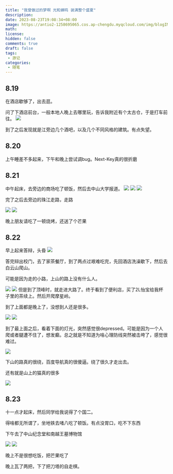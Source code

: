 ```yaml
---
title: "我曾做过的梦啊 光和蝉鸣 装满整个盛夏"
description: 
date: 2023-08-23T19:08:34+08:00
image: https://antio2-1258695065.cos.ap-chengdu.myqcloud.com/img/blogIMG_20230821_173210.jpg
math: 
license: 
hidden: false
comments: true
draft: false
tags:
 - 游记
categories:
 - 随笔
---
```


## 8.19
在酒店歇够了，出去逛。

问了下酒店前台，一般本地人晚上去哪里玩，告诉我附近有个太古仓，于是打车前往。
![](blogIMG_20230819_201956.jpg)

到了之后发现就是江旁边几个酒吧，以及几个不同风格的建筑。有点失望。

## 8.20

上午睡差不多起来，下午和晚上尝试调bug。Next-Key真的很折磨

## 8.21
中午起床，去旁边的商场吃了顿饭，然后去中山大学报道。
![](blogIMG_20230821_164415.jpg)
![](blogIMG_20230821_160302.jpg)
![](blogIMG_20230821_161409.jpg)

完了之后去旁边的珠江走路，走路

![](blogIMG_20230821_173222.jpg)
![](blogIMG_20230821_173210.jpg)

晚上朋友请吃了一顿烧烤，还送了个芒果

## 8.22
早上起来答辩，头昏
![](blogIMG_20230822_102723.jpg)

答完辩出校门，去了家茶餐厅，到了两点过艰难吃完，先回酒店洗澡歇下，然后去白云山爬山。

可能是因为走的小路，上山的路上没有什么人。

![](blogIMG_20230822_183522.jpg)
![](blogIMG_20230822_174641.jpg)
但是到了顶峰时，就走进大路了。终于看到了便利店，买了2L怡宝给我杯子里的茶续上。然后开爬摩星岭。

到了上面都是晚上了，没想到人还是很多。

![](blogIMG_20230822_192539.jpg)
![](blogIMG_20230822_191231.jpg)

到了最上面之后，看着下面的灯光，突然感觉很depressed。可能是因为一个人爬或者腿遭不住了，想发癫。总之就是不知道为啥心理防线突然被击垮了，感觉很难过。

![](blogIMG_20230822_192250.jpg)



下山的路真的很绕，百度导航真的很傻逼。绕了很久才走出去。

还有就是山上的猫真的很多

![](blogIMG_20230822_192759.jpg)

## 8.23

十一点才起床，然后同学给我说得了个国二。

得啥都无所谓了，坐地铁去啫八吃了顿饭。有点没胃口，吃不下东西

下午去了中山纪念堂和南越王墓博物馆

![](blogIMG_20230823_155304.jpg)
![](blogIMG_20230823_171921.jpg)

晚上不是很想吃饭，把芒果吃了



晚上瓦了两把，下了把刀塔的自走棋。
